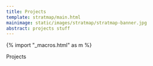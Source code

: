 ```yaml
---
title: Projects
template: stratmap/main.html
mainimage: static/images/stratmap/stratmap-banner.jpg
abstract: projects stuff
---
```

{% import "_macros.html" as m %}

Projects
